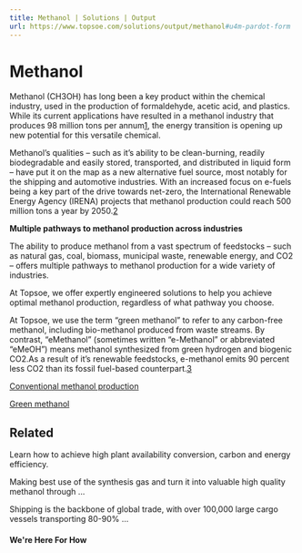 ```yaml
---
title: Methanol | Solutions | Output
url: https://www.topsoe.com/solutions/output/methanol#u4m-pardot-form
---
```


# Methanol

Methanol (CH3OH) has long been a key product within the chemical industry, used in the production of formaldehyde, acetic acid, and plastics. While its current applications have resulted in a methanol industry that produces 98 million tons per annum[1](https://www.irena.org/-/media/Files/IRENA/Agency/Publication/2021/Jan/IRENA_Innovation_Renewable_Methanol_2021.pdf?rev=ca7ec52e824041e8b20407ab2e6c7341), the energy transition is opening up new potential for this versatile chemical.

Methanol’s qualities – such as it’s ability to be clean-burning, readily biodegradable and easily stored, transported, and distributed in liquid form – have put it on the map as a new alternative fuel source, most notably for the shipping and automotive industries. With an increased focus on e-fuels being a key part of the drive towards net-zero, the International Renewable Energy Agency (IRENA) projects that methanol production could reach 500 million tons a year by 2050.[2](https://www.irena.org/-/media/Files/IRENA/Agency/Publication/2021/Jan/IRENA_Innovation_Renewable_Methanol_2021.pdf?rev=ca7ec52e824041e8b20407ab2e6c7341)

**Multiple pathways to methanol production across industries**

The ability to produce methanol from a vast spectrum of feedstocks – such as natural gas, coal, biomass, municipal waste, renewable energy, and CO2 – offers multiple pathways to methanol production for a wide variety of industries.

At Topsoe, we offer expertly engineered solutions to help you achieve optimal methanol production, regardless of what pathway you choose.

At Topsoe, we use the term “green methanol” to refer to any carbon-free methanol, including bio-methanol produced from waste streams. By contrast, “eMethanol” (sometimes written “e-Methanol” or abbreviated “eMeOH”) means methanol synthesized from green hydrogen and biogenic CO2.As a result of it’s renewable feedstocks, e-methanol emits 90 percent less CO2 than its fossil fuel-based counterpart.[3](https://www.methanol.org/wp-content/uploads/2022/01/CARBON-FOOTPRINT-OF-METHANOL-PAPER_1-31-22.pdf,%20p.14)

[Conventional methanol production](https://www.topsoe.com/processes/methanol)

[Green methanol](https://www.topsoe.com/processes/green-methanol)

## Related

Learn how to achieve high plant availability conversion, carbon and energy efficiency.

Making best use of the synthesis gas and turn it into valuable high quality methanol through ...

Shipping is the backbone of global trade, with over 100,000 large cargo vessels transporting 80-90% ...

#### We're Here For How